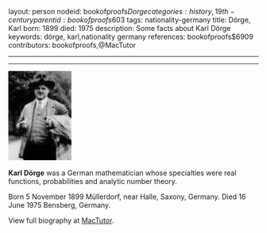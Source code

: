layout: person
nodeid: bookofproofs$Dorge
categories: history,19th-century
parentid: bookofproofs$603
tags: nationality-germany
title: Dörge, Karl
born: 1899
died: 1975
description: Some facts about Karl Dörge
keywords: dörge, karl,nationality germany
references: bookofproofs$6909
contributors: bookofproofs,@MacTutor

---


---

![Dorge.jpg](https://github.com/bookofproofs/bookofproofs.github.io/blob/main/_sources/_assets/images/portraits/Dorge.jpg?raw=true)

**Karl Dörge** was a German mathematician whose specialties were real functions, probabilities and analytic number theory.

Born 5 November 1899 Müllerdorf, near Halle, Saxony, Germany. Died 16 June 1975 Bensberg, Germany.


View full biography at [MacTutor](https://mathshistory.st-andrews.ac.uk/Biographies/Dorge/).